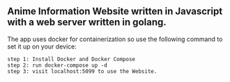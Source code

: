 ## Anime Information Website written in Javascript with a web server written in golang.
The app uses docker for containerization so use the following command to set it up on your device: 
```
step 1: Install Docker and Docker Compose 
step 2: run docker-compose up -d 
step 3: visit localhost:5099 to use the Website. 
```

